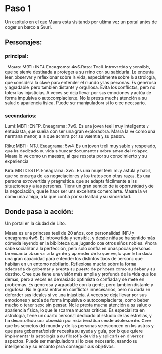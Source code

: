 # Paso 1
Un capitulo en el que Maara esta visitando por ultima vez un portal antes de coger un barco a Suuri.

## Personajes:
### principal:
· Maara: MBTI: INFJ. Eneagrama: 4w5.Raza: Teeli.
Introvertida y sensible, que se siente destinada a proteger a su reino con su sabiduría. Le encanta leer, observar y reflexionar sobre la vida, especialmente sobre la astrología, que considera la clave para entender el mundo y las personas. Es generosa y agradable, pero también distante y orgullosa. Evita los conflictos, pero no tolera las injusticias. A veces se deja llevar por sus emociones y actúa de forma impulsiva o autocomplaciente. No le presta mucha atención a su salud o apariencia física. Puede ser manipuladora si lo cree necesario.
### secundarios:

Lumi: MBTI: ENFP. Eneagrama: 7w6. 
Es una joven teeli muy inteligente y entusiasta, que sueña con ser una gran exploradora. Maara la ve como una hermana menor, a la que admira por su valentía y su pasión.
  
Riku: MBTI: INTJ. Eneagrama: 5w4.
Es un joven teeli muy sabio y respetado, que ha dedicado su vida a buscar documentos sobre antes del colapso. Maara lo ve como un maestro, al que respeta por su conocimiento y su experiencia.

Kira: MBTI: ESTP. Eneagrama: 3w2. 
Es una mujer teeli muy astuta y hábil, que se encarga de las negociaciones y los tratos con otras razas. Es una persona extrovertida y pragmática, que se adapta fácilmente a las situaciones y a las personas. Tiene un gran sentido de la oportunidad y de la negociación, que le hace ser una excelente comerciante.
Maara la ve como una amiga, a la que confía por su lealtad y su sinceridad.


## Donde pasa la acción: 
Un portal en la ciudad de Liito.

Maara es una princesa teeli de 20 años, con personalidad INFJ y eneagrama 4w5. Es introvertida y sensible, y desde niña se ha sentido más cómoda leyendo en la biblioteca que jugando con otros niños nobles. Ahora sabe socializar a la perfección, pero solo confía en unas pocas personas. Le encanta observar a la gente y aprender de lo que ve, lo que le ha dado una gran capacidad para entender los distintos tipos de persona que habitan en un entorno nobiliario. Reflexiona mucho sobre la forma adecuada de gobernar y acepta su puesto de princesa como su deber y su destino. Cree que tiene una visión más amplia y profunda de la vida que los demás, pero a veces es demasiado optimista o confiada y se mete en problemas. Es generosa y agradable con la gente, pero también distante y orgullosa. No le gusta entrar en conflictos innecesarios, pero no duda en defender sus ideales si ve una injusticia. A veces se deja llevar por sus emociones y actúa de forma impulsiva o autocomplaciente, como beber mucho o tener sexo sin pensar. No le presta mucha atención a su salud o apariencia física, lo que le acarrea muchas críticas. Es especialista en astrología, tiene un cuarto personal dedicado al estudio de las estrellas, y ha desarrollado una obsesión por esta temática desde adolescente. Cree que los secretos del mundo y de las personas se esconden en los astros y que para gobernar/existir necesita su ayuda y guía, por lo que quiere implementar la astrología a su filosofía de vida y aplicarla en diversos aspectos. Puede ser manipuladora si lo cree necesario, usando su inteligencia y su encanto para conseguir sus objetivos.